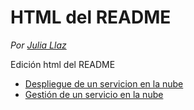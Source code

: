 # HTML del README

*Por <a href="https://github.com/iferllaz" target = "_blank">Julia Llaz<a/>*


Edición html del README


- <a href="./despliegue.html" target= "">Despliegue de un servicion en la nube</a>
- <a href="./gestion.html" target= "">Gestión de un servicio en la nube</a>


